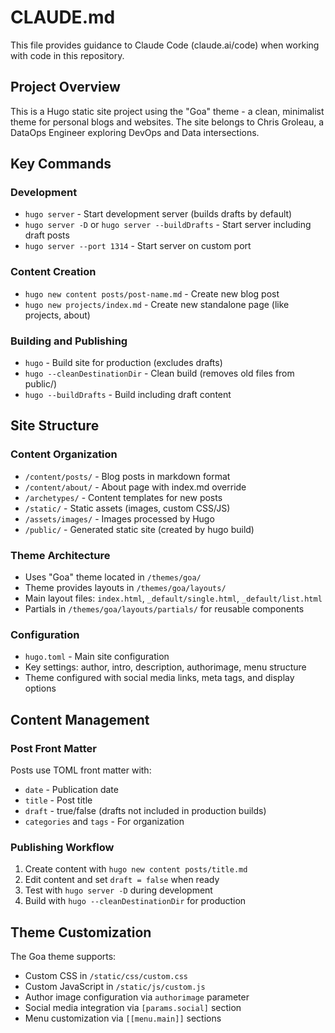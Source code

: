 # CLAUDE.md

This file provides guidance to Claude Code (claude.ai/code) when working with code in this repository.

## Project Overview

This is a Hugo static site project using the "Goa" theme - a clean, minimalist theme for personal blogs and websites. The site belongs to Chris Groleau, a DataOps Engineer exploring DevOps and Data intersections.

## Key Commands

### Development
- `hugo server` - Start development server (builds drafts by default)
- `hugo server -D` or `hugo server --buildDrafts` - Start server including draft posts
- `hugo server --port 1314` - Start server on custom port

### Content Creation
- `hugo new content posts/post-name.md` - Create new blog post
- `hugo new projects/index.md` - Create new standalone page (like projects, about)

### Building and Publishing
- `hugo` - Build site for production (excludes drafts)
- `hugo --cleanDestinationDir` - Clean build (removes old files from public/)
- `hugo --buildDrafts` - Build including draft content

## Site Structure

### Content Organization
- `/content/posts/` - Blog posts in markdown format
- `/content/about/` - About page with index.md override
- `/archetypes/` - Content templates for new posts
- `/static/` - Static assets (images, custom CSS/JS)
- `/assets/images/` - Images processed by Hugo
- `/public/` - Generated static site (created by hugo build)

### Theme Architecture
- Uses "Goa" theme located in `/themes/goa/`
- Theme provides layouts in `/themes/goa/layouts/`
- Main layout files: `index.html`, `_default/single.html`, `_default/list.html`
- Partials in `/themes/goa/layouts/partials/` for reusable components

### Configuration
- `hugo.toml` - Main site configuration
- Key settings: author, intro, description, authorimage, menu structure
- Theme configured with social media links, meta tags, and display options

## Content Management

### Post Front Matter
Posts use TOML front matter with:
- `date` - Publication date
- `title` - Post title  
- `draft` - true/false (drafts not included in production builds)
- `categories` and `tags` - For organization

### Publishing Workflow
1. Create content with `hugo new content posts/title.md`
2. Edit content and set `draft = false` when ready
3. Test with `hugo server -D` during development
4. Build with `hugo --cleanDestinationDir` for production

## Theme Customization

The Goa theme supports:
- Custom CSS in `/static/css/custom.css`
- Custom JavaScript in `/static/js/custom.js`
- Author image configuration via `authorimage` parameter
- Social media integration via `[params.social]` section
- Menu customization via `[[menu.main]]` sections